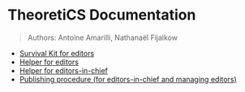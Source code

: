# TheoretiCS Documentation

> Authors: Antoine Amarilli, Nathanaël Fijalkow

* [Survival Kit for editors](survival_editors.html)
* [Helper for editors](editors.html)
* [Helper for editors-in-chief](editors-in-chief.html)
* [Publishing procedure (for editors-in-chief and managing editors)](beyond-acceptance.html)
